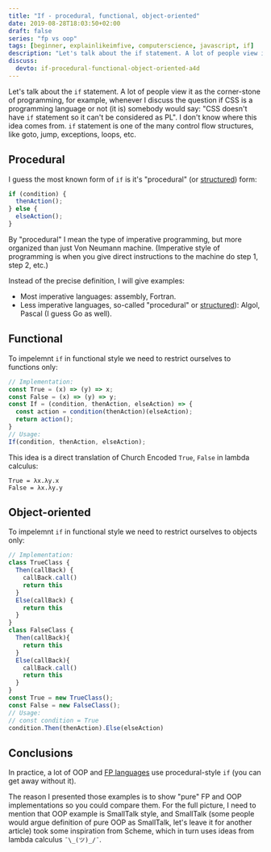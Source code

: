 ```yaml
---
title: "If - procedural, functional, object-oriented"
date: 2019-08-28T18:03:50+02:00
draft: false
series: "fp vs oop"
tags: [beginner, explainlikeimfive, computerscience, javascript, if]
description: "Let's talk about the if statement. A lot of people view it as the corner-stone of programming"
discuss:
  devto: if-procedural-functional-object-oriented-a4d
---
```


Let's talk about the `if` statement. A lot of people view it as the corner-stone of programming, for example, whenever I discuss the question if CSS is a programming language or not (it is) somebody would say: "CSS doesn't have `if` statement so it can't be considered as PL". I don't know where this idea comes from. `if` statement is one of the many control flow structures, like goto, jump, exceptions, loops, etc.

## Procedural

I guess the most known form of `if` is it's "procedural" (or [structured](https://pdfs.semanticscholar.org/013b/f90f472e49c05263b90d9e36f8d2705e7fc7.pdf)) form:

```js
if (condition) {
  thenAction();
} else {
  elseAction();
}
```

By "procedural" I mean the type of imperative programming, but more organized than just Von Neumann machine. (Imperative style of programming is when you give direct instructions to the machine do step 1, step 2, etc.)

Instead of the precise definition, I will give examples:

- Most imperative languages: assembly, Fortran.
- Less imperative languages, so-called "procedural" or [structured](https://pdfs.semanticscholar.org/013b/f90f472e49c05263b90d9e36f8d2705e7fc7.pdf)): Algol, Pascal (I guess Go as well).

## Functional

To impelemnt `if` in functional style we need to restrict ourselves to functions only:

```js
// Implementation:
const True = (x) => (y) => x;
const False = (x) => (y) => y;
const If = (condition, thenAction, elseAction) => {
  const action = condition(thenAction)(elseAction);
  return action();
}
// Usage:
If(condition, thenAction, elseAction);
```

This idea is a direct translation of Church Encoded `True`, `False` in lambda calculus:

```
True = λx.λy.x
False = λx.λy.y
```

## Object-oriented

To impelemnt `if` in functional style we need to restrict ourselves to objects only:

```js
// Implementation:
class TrueClass {
  Then(callBack) {
    callBack.call()
    return this
  }
  Else(callBack) {
    return this
  }
}
class FalseClass {
  Then(callBack){
    return this
  }
  Else(callBack){
    callBack.call()
    return this
  }
}
const True = new TrueClass();
const False = new FalseClass();
// Usage:
// const condition = True
condition.Then(thenAction).Else(elseAction)
```

## Conclusions

In practice, a lot of OOP and [FP languages](https://wiki.haskell.org/If-then-else) use procedural-style `if` (you can get away without it).

The reason I presented those examples is to show "pure" FP and OOP implementations so you could compare them. For the full picture, I need to mention that OOP example is SmallTalk style, and SmallTalk (some people would argue definition of pure OOP as SmallTalk, let's leave it for another article) took some inspiration from Scheme, which in turn uses ideas from lambda calculus `¯\_(ツ)_/¯`.

